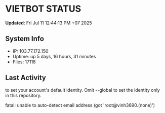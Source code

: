 # VIETBOT STATUS
**Updated**: Fri Jul 11 12:44:13 PM +07 2025

## System Info
- IP: 103.77.172.150
- Uptime: up 5 days, 16 hours, 31 minutes
- Files: 17118

## Last Activity

to set your account's default identity.
Omit --global to set the identity only in this repository.

fatal: unable to auto-detect email address (got 'root@vinh3690.(none)')
